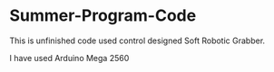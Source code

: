 # Summer-Program-Code
This is unfinished code used control designed Soft Robotic Grabber.

I have used Arduino Mega 2560
